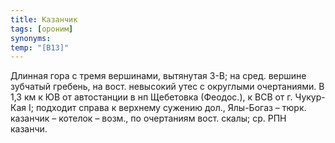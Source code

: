 ```yaml
---
title: Казанчик
tags: [ороним]
synonyms:
temp: "[В13]"
---
```


Длинная гора с тремя вершинами, вытянутая З-В; на сред. вершине зубчатый
гребень, на вост. невысокий утес с округлыми очертаниями. В 1,3 км к ЮВ от
автостанции в нп Щебетовка (Феодос.), к ВСВ от г. Чукур-Кая I; подходит справа к
верхнему сужению дол., Ялы-Богаз – тюрк. казанчик – котелок – возм., по
очертаниям вост. скалы; ср. РПН казанчи.
